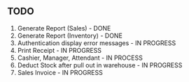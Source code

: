 ## TODO

1. Generate Report (Sales) - DONE
2. Generate Report (Inventory) - DONE
3. Authentication display error messages - IN PROGRESS
4. Print Receipt - IN PROGRESS
5. Cashier, Manager, Attendant - IN PROCESS
6. Deduct Stock after pull out in warehouse - IN PROGRESS
7. Sales Invoice - IN PROGRESS